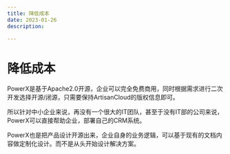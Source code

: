 ```yaml
---
title: 降低成本
date: 2023-01-26
description:

---
```


# 降低成本

PowerX是基于Apache2.0开源，企业可以完全免费商用，同时根据需求进行二次开发选择开源/闭源，只需要保持ArtisanCloud的版权信息即可。

所以针对中小企业来说，再没有一个很大的IT团队，甚至于没有IT部的公司来说，PowerX可以直接帮助企业，部署自己的CRM系统。

PowerX也是把产品设计开源出来，企业自身的业务逻辑，可以基于现有的文档内容做定制化设计。而不是从头开始设计解决方案。

